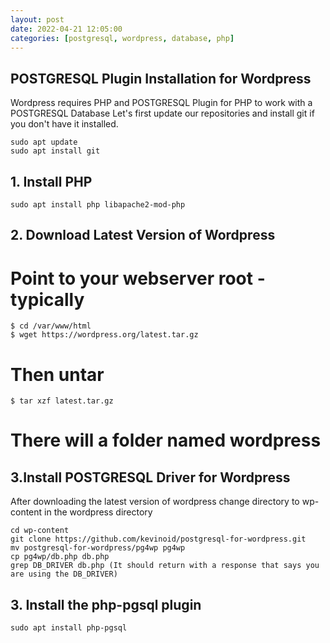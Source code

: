```yaml
---
layout: post
date: 2022-04-21 12:05:00
categories: [postgresql, wordpress, database, php]
---
```

## POSTGRESQL Plugin Installation for Wordpress

Wordpress requires PHP and POSTGRESQL Plugin for PHP to work with a POSTGRESQL Database
Let's first update our repositories and install git if you don't have it installed.

```shell
sudo apt update
sudo apt install git
```

## 1. Install PHP
```shell
sudo apt install php libapache2-mod-php
```

## 2. Download Latest Version of Wordpress
# Point to your webserver root - typically
```shell 
$ cd /var/www/html
$ wget https://wordpress.org/latest.tar.gz
```
# Then untar
```shell
$ tar xzf latest.tar.gz
```
# There will a folder named wordpress

## 3.Install POSTGRESQL Driver for Wordpress
After downloading the latest version of wordpress change directory to wp-content in the wordpress directory

```shell
cd wp-content
git clone https://github.com/kevinoid/postgresql-for-wordpress.git
mv postgresql-for-wordpress/pg4wp pg4wp
cp pg4wp/db.php db.php
grep DB_DRIVER db.php (It should return with a response that says you are using the DB_DRIVER)
```

## 3. Install the php-pgsql plugin
```shell
sudo apt install php-pgsql
```
